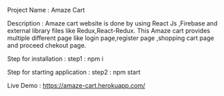 Project Name : Amaze Cart

Description : Amaze cart website is done by using React Js ,Firebase and external library files like Redux,React-Redux. This Amaze cart provides multiple different page like login page,register page ,shopping cart page and proceed chekout page.

Step for installation :
step1 : npm i

Step for starting application :
step2 : npm start

Live Demo :
https://amaze-cart.herokuapp.com/
